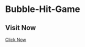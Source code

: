 # Bubble-Hit-Game
 
<h2>Visit Now</h2>
<a href="https://ombharsakle.github.io/Bubble-Hit-Game/">Click Now</a>
